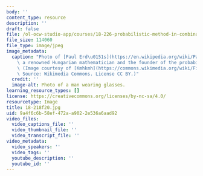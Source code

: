 ```yaml
---
body: ''
content_type: resource
description: ''
draft: false
file: /ol-ocw-studio-app/courses/18-226-probabilistic-method-in-combinatorics-fall-2020/18-218f20.jpg
file_size: 114060
file_type: image/jpeg
image_metadata:
  caption: "Photo of [Paul Erd\u0151s](https://en.wikipedia.org/wiki/Paul_Erd%C5%91s),\
    \ a renowned Hungarian mathematician and the founder of the probabilistic method.\
    \ (Image courtesy of [Kmhkmh](https://commons.wikimedia.org/wiki/File:Paul_Erd%C5%91s.jpg).\
    \ Source: Wikimedia Commons. License CC BY.)"
  credit: ''
  image-alt: Photo of a man wearing glasses.
learning_resource_types: []
license: https://creativecommons.org/licenses/by-nc-sa/4.0/
resourcetype: Image
title: 18-218f20.jpg
uid: 9a4f6c6b-58ef-472a-a902-2e536a6aad92
video_files:
  video_captions_file: ''
  video_thumbnail_file: ''
  video_transcript_file: ''
video_metadata:
  video_speakers: ''
  video_tags: ''
  youtube_description: ''
  youtube_id: ''
---
```

